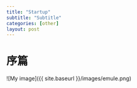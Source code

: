 ```yaml
---
title: "Startup"
subtitle: "Subtitle"
categories: [other]
layout: post
---
```

# 序篇

![My image]({{ site.baseurl }}/images/emule.png)




<!--
这里是注释区

配上代码
```
print "hello"
```

***Stronger***

{% highlight python %}
print "hello, Lucky!"
{% endhighlight %}



配上图片：先把图片命名放在images目录下。然后像下面引用图片111111
![My image]({{ site.baseurl }}/images/emule.png)



配上链接
My Github is [here][mygithub].
[mygithub]: https://github.com/lucky521

-->
